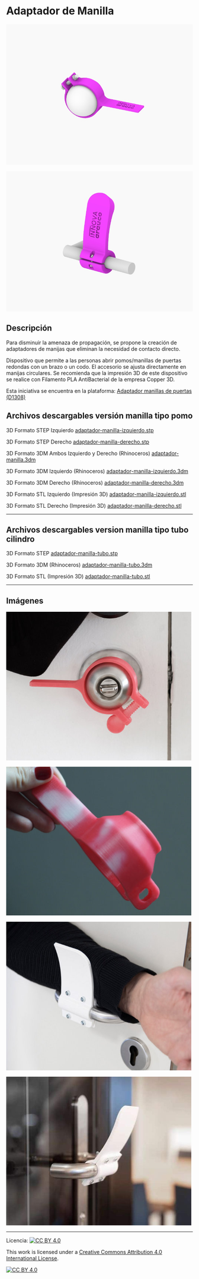# Adaptador de Manilla

![Adaptador de Manilla](/adaptador-manilla/images/adaptador-manilla-1.jpg)

![Adaptador de Manilla](/adaptador-manilla/images/adaptador-manilla-6.jpg)

## Descripción

Para disminuir la amenaza de propagación, se propone la creación de adaptadores de manijas que eliminan la necesidad de contacto directo. 

Dispositivo que permite a las personas abrir pomos/manillas de puertas redondas con un brazo o un codo. El accesorio se ajusta directamente en manijas circulares. Se recomienda que la impresión 3D de este dispositivo se realice con Filamento PLA AntiBacterial de la empresa Copper 3D. 

Esta iniciativa se encuentra en la plataforma:
[Adaptador manillas de puertas (D1308) ](https://arauco.brightidea.com/D1308)

## Archivos descargables versión manilla tipo pomo

3D Formato STEP Izquierdo 
[adaptador-manilla-izquierdo.stp](https://github.com/josemagr95/covid-innovarauco/raw/master/adaptador-manilla/cad/step/adaptador-manilla-izquierdo.stp)

3D Formato STEP Derecho 
[adaptador-manilla-derecho.stp](https://github.com/josemagr95/covid-innovarauco/raw/master/adaptador-manilla/cad/step/adaptador-manilla-derecho.stp)

3D Formato 3DM Ambos Izquierdo y Derecho (Rhinoceros) 
[adaptador-manilla.3dm](https://github.com/josemagr95/covid-innovarauco/raw/master/adaptador-manilla/cad/3dm/adaptador-manilla.3dm)

3D Formato 3DM Izquierdo (Rhinoceros) 
[adaptador-manilla-izquierdo.3dm](https://github.com/josemagr95/covid-innovarauco/raw/master/adaptador-manilla/cad/3dm/adaptador-manilla-izquierdo.3dm)

3D Formato 3DM Derecho (Rhinoceros) 
[adaptador-manilla-derecho.3dm](https://github.com/josemagr95/covid-innovarauco/raw/master/adaptador-manilla/cad/3dm/adaptador-manilla-derecho.3dm)

3D Formato STL Izquierdo (Impresión 3D) 
[adaptador-manilla-izquierdo.stl](https://github.com/josemagr95/covid-innovarauco/raw/master/adaptador-manilla/cad/stl/adaptador-manilla-izquierdo.stl)

3D Formato STL Derecho (Impresión 3D) 
[adaptador-manilla-derecho.stl](https://github.com/josemagr95/covid-innovarauco/raw/master/adaptador-manilla/cad/stl/adaptador-manilla-derecho.stl)

***
## Archivos descargables version manilla tipo tubo cilindro

3D Formato STEP
[adaptador-manilla-tubo.stp](https://github.com/josemagr95/covid-innovarauco/raw/master/adaptador-manilla/cad/step/adaptador-manilla-tubo.stp)

3D Formato 3DM (Rhinoceros) 
[adaptador-manilla-tubo.3dm](https://github.com/josemagr95/covid-innovarauco/raw/master/adaptador-manilla/cad/3dm/adaptador-tubo.3dm)

3D Formato STL (Impresión 3D) 
[adaptador-manilla-tubo.stl](https://github.com/josemagr95/covid-innovarauco/raw/master/adaptador-manilla/cad/stl/adaptador-manilla-tubo.stl)


<!-- Ficha técnica (Archivo PDF) 
[adaptador-manilla.pdf](https://github.com/josemagr95/covid-innovarauco/raw/master/adaptador-manilla/docs/adaptador-manilla.pdf)   -->

***

## Imágenes

![Adaptador de Manilla](/adaptador-manilla/images/adaptador-manilla-2.jpg)

![Adaptador de Manilla](/adaptador-manilla/images/adaptador-manilla-3.jpg)

![Adaptador de Manilla](/adaptador-manilla/images/adaptador-manilla-4.jpg)

![Adaptador de Manilla](/adaptador-manilla/images/adaptador-manilla-5.jpg)

***

Licencia: [![CC BY 4.0][cc-by-shield]][cc-by]

This work is licensed under a [Creative Commons Attribution 4.0 International
License][cc-by].

[![CC BY 4.0][cc-by-image]][cc-by]

[cc-by]: http://creativecommons.org/licenses/by/4.0/
[cc-by-image]: https://i.creativecommons.org/l/by/4.0/88x31.png
[cc-by-shield]: https://img.shields.io/badge/License-CC%20BY%204.0-lightgrey.svg